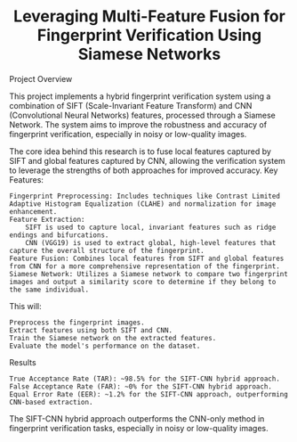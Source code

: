 <h1 align="center">Leveraging Multi-Feature Fusion for Fingerprint Verification Using Siamese Networks</h1>
Project Overview

This project implements a hybrid fingerprint verification system using a combination of SIFT (Scale-Invariant Feature Transform) and CNN (Convolutional Neural Networks) features, processed through a Siamese Network. The system aims to improve the robustness and accuracy of fingerprint verification, especially in noisy or low-quality images.

The core idea behind this research is to fuse local features captured by SIFT and global features captured by CNN, allowing the verification system to leverage the strengths of both approaches for improved accuracy.
Key Features:

    Fingerprint Preprocessing: Includes techniques like Contrast Limited Adaptive Histogram Equalization (CLAHE) and normalization for image enhancement.
    Feature Extraction:
        SIFT is used to capture local, invariant features such as ridge endings and bifurcations.
        CNN (VGG19) is used to extract global, high-level features that capture the overall structure of the fingerprint.
    Feature Fusion: Combines local features from SIFT and global features from CNN for a more comprehensive representation of the fingerprint.
    Siamese Network: Utilizes a Siamese network to compare two fingerprint images and output a similarity score to determine if they belong to the same individual.


This will:

    Preprocess the fingerprint images.
    Extract features using both SIFT and CNN.
    Train the Siamese network on the extracted features.
    Evaluate the model's performance on the dataset.

Results

    True Acceptance Rate (TAR): ~98.5% for the SIFT-CNN hybrid approach.
    False Acceptance Rate (FAR): ~0% for the SIFT-CNN hybrid approach.
    Equal Error Rate (EER): ~1.2% for the SIFT-CNN approach, outperforming CNN-based extraction.

The SIFT-CNN hybrid approach outperforms the CNN-only method in fingerprint verification tasks, especially in noisy or low-quality images.
